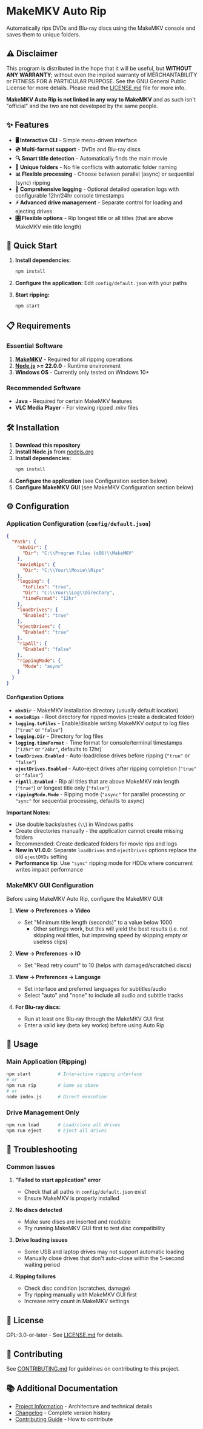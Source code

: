 # MakeMKV Auto Rip

Automatically rips DVDs and Blu-ray discs using the MakeMKV console and saves them to unique folders.

## ⚠️ Disclaimer

This program is distributed in the hope that it will be useful, but **WITHOUT ANY WARRANTY**; without even the implied warranty of MERCHANTABILITY or FITNESS FOR A PARTICULAR PURPOSE. See the GNU General Public License for more details. Please read the [LICENSE.md](LICENSE.md) file for more info.

**MakeMKV Auto Rip is not linked in any way to MakeMKV** and as such isn't "official" and the two are not developed by the same people.

## ✨ Features

- **🖥️ Interactive CLI** - Simple menu-driven interface
- **💿 Multi-format support** - DVDs and Blu-ray discs
- **🔍 Smart title detection** - Automatically finds the main movie
- **📁 Unique folders** - No file conflicts with automatic folder naming
- **📊 Flexible processing** - Choose between parallel (async) or sequential (sync) ripping
- **📝 Comprehensive logging** - Optional detailed operation logs with configurable 12hr/24hr console timestamps
- **⚡ Advanced drive management** - Separate control for loading and ejecting drives
- **🎛️ Flexible options** - Rip longest title or all titles (that are above MakeMKV min title length)

## 🚀 Quick Start

1. **Install dependencies:**

   ```bash
   npm install
   ```

2. **Configure the application:**
   Edit `config/default.json` with your paths

3. **Start ripping:**
   ```bash
   npm start
   ```

## 📋 Requirements

### Essential Software

1. **[MakeMKV](https://www.makemkv.com/)** - Required for all ripping operations
2. **[Node.js](https://nodejs.org/) >= 22.0.0** - Runtime environment
3. **Windows OS** - Currently only tested on Windows 10+

### Recommended Software

- **Java** - Required for certain MakeMKV features
- **VLC Media Player** - For viewing ripped .mkv files

## 🛠️ Installation

1. **Download this repository**
2. **Install Node.js** from [nodejs.org](https://nodejs.org/)
3. **Install dependencies:**
   ```bash
   npm install
   ```
4. **Configure the application** (see Configuration section below)
5. **Configure MakeMKV GUI** (see MakeMKV Configuration section below)

## ⚙️ Configuration

### Application Configuration (`config/default.json`)

```json
{
  "Path": {
    "mkvDir": {
      "Dir": "C:\\Program Files (x86)\\MakeMKV"
    },
    "movieRips": {
      "Dir": "C:\\Your\\Movie\\Rips"
    },
    "logging": {
      "toFiles": "true",
      "Dir": "C:\\Your\\Log\\Directory",
      "timeFormat": "12hr"
    },
    "loadDrives": {
      "Enabled": "true"
    },
    "ejectDrives": {
      "Enabled": "true"
    },
    "ripAll": {
      "Enabled": "false"
    },
    "rippingMode": {
      "Mode": "async"
    }
  }
}
```

#### Configuration Options

- **`mkvDir`** - MakeMKV installation directory (usually default location)
- **`movieRips`** - Root directory for ripped movies (create a dedicated folder)
- **`logging.toFiles`** - Enable/disable writing MakeMKV output to log files (`"true"` or `"false"`)
- **`logging.Dir`** - Directory for log files
- **`logging.timeFormat`** - Time format for console/terminal timestamps (`"12hr"` or `"24hr"`, defaults to 12hr)
- **`loadDrives.Enabled`** - Auto-load/close drives before ripping (`"true"` or `"false"`)
- **`ejectDrives.Enabled`** - Auto-eject drives after ripping completion (`"true"` or `"false"`)
- **`ripAll.Enabled`** - Rip all titles that are above MakeMKV min length (`"true"`) or longest title only (`"false"`)
- **`rippingMode.Mode`** - Ripping mode (`"async"` for parallel processing or `"sync"` for sequential processing, defaults to async)

**Important Notes:**

- Use double backslashes (`\\`) in Windows paths
- Create directories manually - the application cannot create missing folders
- Recommended: Create dedicated folders for movie rips and logs
- **New in V1.0.0**: Separate `loadDrives` and `ejectDrives` options replace the old `ejectDVDs` setting
- **Performance tip**: Use `"sync"` ripping mode for HDDs where concurrent writes impact performance

### MakeMKV GUI Configuration

Before using MakeMKV Auto Rip, configure the MakeMKV GUI:

1. **View → Preferences → Video**

   - Set "Minimum title length (seconds)" to a value below 1000
     - Other settings work, but this will yield the best results (i.e. not skipping real titles, but improving speed by skipping empty or useless clips)

2. **View → Preferences → IO**

   - Set "Read retry count" to 10 (helps with damaged/scratched discs)

3. **View → Preferences → Language**

   - Set interface and preferred languages for subtitles/audio
   - Select "auto" and "none" to include all audio and subtitle tracks

4. **For Blu-ray discs:**
   - Run at least one Blu-ray through the MakeMKV GUI first
   - Enter a valid key (beta key works) before using Auto Rip

## 🎯 Usage

### Main Application (Ripping)

```bash
npm start          # Interactive ripping interface
# or
npm run rip        # Same as above
# or
node index.js      # Direct execution
```

### Drive Management Only

```bash
npm run load       # Load/close all drives
npm run eject      # Eject all drives
```

## 🔧 Troubleshooting

### Common Issues

1. **"Failed to start application" error**

   - Check that all paths in `config/default.json` exist
   - Ensure MakeMKV is properly installed

2. **No discs detected**

   - Make sure discs are inserted and readable
   - Try running MakeMKV GUI first to test disc compatibility

3. **Drive loading issues**

   - Some USB and laptop drives may not support automatic loading
   - Manually close drives that don't auto-close within the 5-second waiting period

4. **Ripping failures**
   - Check disc condition (scratches, damage)
   - Try ripping manually with MakeMKV GUI first
   - Increase retry count in MakeMKV settings

## 📄 License

GPL-3.0-or-later - See [LICENSE.md](LICENSE.md) for details.

## 🤝 Contributing

See [CONTRIBUTING.md](CONTRIBUTING.md) for guidelines on contributing to this project.

## 📚 Additional Documentation

- [Project Information](PROJECT-INFO.md) - Architecture and technical details
- [Changelog](CHANGELOG.md) - Complete version history
- [Contributing Guide](CONTRIBUTING.md) - How to contribute
